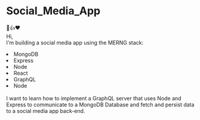 # Social_Media_App
:couple::+1::heart:
<br>
Hi,
<br>
I'm building a social media app using the MERNG stack: <br>
<li>MongoDB 
<li>Express
<li>Node
<li>React
<li>GraphQL
<li>Node 
<br>
<br>
I want to learn how to implement a GraphQL server that uses Node and Express to communicate to a MongoDB Database and fetch and persist data to a social media app back-end.
